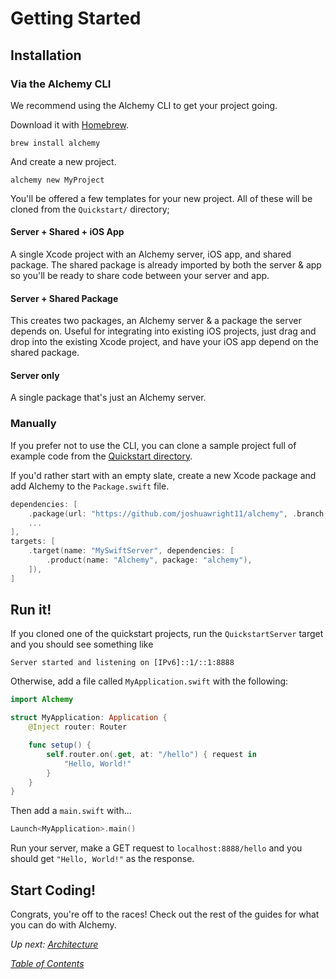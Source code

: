 # Getting Started

## Installation

### Via the Alchemy CLI

We recommend using the Alchemy CLI to get your project going.

Download it with [Homebrew](https://brew.sh).
```shell
brew install alchemy
```
And create a new project.
```shell
alchemy new MyProject
```
You'll be offered a few templates for your new project. All of these will be cloned from the `Quickstart/` directory;

#### Server + Shared + iOS App

A single Xcode project with an Alchemy server, iOS app, and shared package. The shared package is already imported by both the server & app so you'll be ready to share code between your server and app.

#### Server + Shared Package

This creates two packages, an Alchemy server & a package the server depends on. Useful for integrating into existing iOS projects, just drag and drop into the existing Xcode project, and have your iOS app depend on the shared package.

#### Server only

A single package that's just an Alchemy server.

### Manually

If you prefer not to use the CLI, you can clone a sample project full of example code from the [Quickstart directory](Quickstart/).

If you'd rather start with an empty slate, create a new Xcode package and add Alchemy to the `Package.swift` file.
```swift
dependencies: [
    .package(url: "https://github.com/joshuawright11/alchemy", .branch("master"))
    ...
],
targets: [
    .target(name: "MySwiftServer", dependencies: [
        .product(name: "Alchemy", package: "alchemy"),
    ]),
]
```

## Run it!
If you cloned one of the quickstart projects, run the `QuickstartServer` target and you should see something like

```
Server started and listening on [IPv6]::1/::1:8888
```

Otherwise, add a file called `MyApplication.swift` with the following:

```swift
import Alchemy

struct MyApplication: Application {
    @Inject router: Router

    func setup() {
        self.router.on(.get, at: "/hello") { request in
            "Hello, World!"
        }
    }
}
```

Then add a `main.swift` with...

```swift
Launch<MyApplication>.main()
```
Run your server, make a GET request to `localhost:8888/hello` and you should get `"Hello, World!"` as the response.

## Start Coding!
Congrats, you're off to the races! Check out the rest of the guides for what you can do with Alchemy.

_Up next: [Architecture](1_Architecture.md)_

_[Table of Contents](/Docs)_